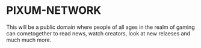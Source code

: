 # PIXUM-NETWORK
This will be a public domain where people of all ages in the realm of gaming can cometogether to read news, watch creators, look at new relaeses and much much more.
